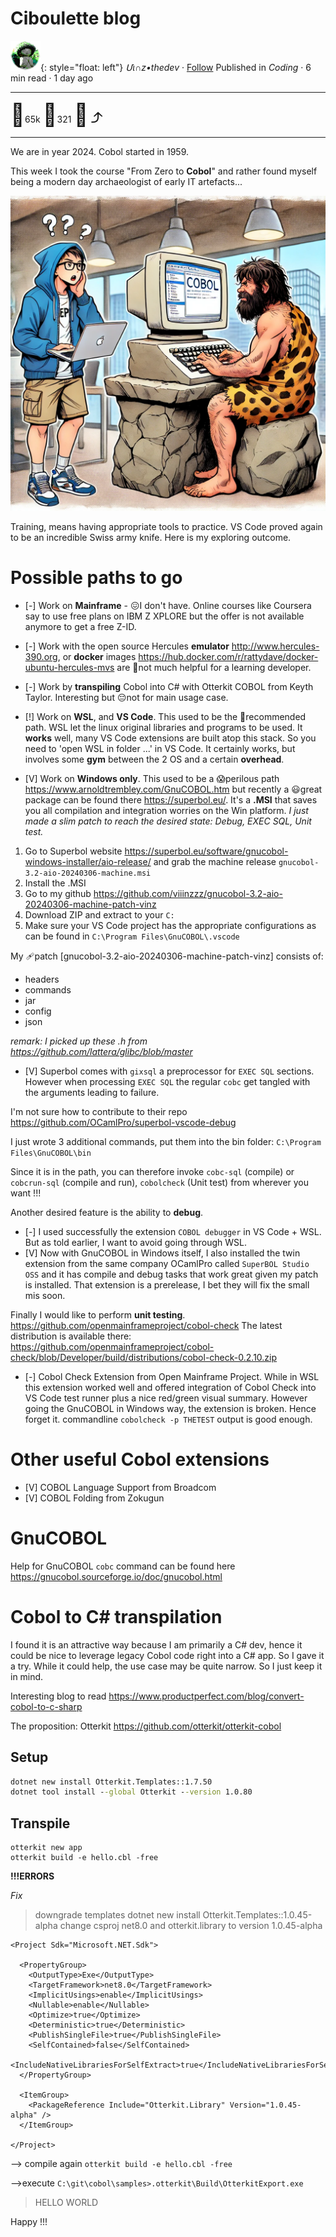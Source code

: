 # Ciboulette blog

![logo](../pix/viiinzzz48.png){: style="float: left"}
*Մι∩z•thedev* · [Follow](mailto:vinz.thedev@gmail.com)
Published in *Coding* · 6 min read · 1 day ago
___
<span style="font-size:2.5em">👏</span>65k <span style="font-size:2.5em">💬</span>321 <span style="font-size:2.5em">🔖</span> <span style="font-size:2.5em">⤴️</span>
___

We are in year 2024. Cobol started in 1959.

This week I took the course "From Zero to **Cobol**" and rather found myself being a modern day archaeologist of early IT artefacts...

![logo](../pix/cob-cave.webp)

Training, means having appropriate tools to practice. VS Code proved again to be an incredible Swiss army knife. Here is my exploring outcome.

# Possible paths to go

- [-] Work on **Mainframe** - 😖I don't have. Online courses like Coursera say to use free plans on IBM Z XPLORE but the offer is not available anymore to get a free Z-ID.

- [-] Work with the open source Hercules **emulator** http://www.hercules-390.org, or **docker** images https://hub.docker.com/r/rattydave/docker-ubuntu-hercules-mvs are 🙁not much helpful for a learning developer.

- [-] Work by **transpiling** Cobol into C# with Otterkit COBOL from Keyth Taylor. Interesting but 😔not for main usage case.

- [!] Work on **WSL**, and **VS Code**. This used to be the 🙂recommended path. WSL let the linux original libraries and programs to be used. It **works** well, many VS Code extensions are built atop this stack. So you need to 'open WSL in folder ...' in VS Code. It certainly works, but involves some **gym** between the 2 OS and a certain **overhead**.

- [V] Work on **Windows only**. This used to be a 😱perilous path https://www.arnoldtrembley.com/GnuCOBOL.htm but recently a 😃great package can be found there https://superbol.eu/. It's a **.MSI** that saves you all compilation and integration worries on the Win platform.
	_I just made a slim patch to reach the desired state: Debug, EXEC SQL, Unit test._

1. Go to Superbol website
	https://superbol.eu/software/gnucobol-windows-installer/aio-release/
	and grab the machine release `gnucobol-3.2-aio-20240306-machine.msi`
1. Install the .MSI
2. Go to my github
	https://github.com/viiinzzz/gnucobol-3.2-aio-20240306-machine-patch-vinz
1. Download ZIP and extract to your `C:`
2. Make sure your VS Code project has the appropriate configurations as can be found in
	`C:\Program Files\GnuCOBOL\.vscode`

My 🩹patch [gnucobol-3.2-aio-20240306-machine-patch-vinz] consists of:
- headers
- commands
- jar
- config
- json

_remark: I picked up these .h from https://github.com/lattera/glibc/blob/master_

- [V] Superbol comes with `gixsql` a preprocessor for `EXEC SQL` sections.
However when processing `EXEC SQL` the regular `cobc` get tangled with the arguments leading to failure.

I'm not sure how to contribute to their repo https://github.com/OCamlPro/superbol-vscode-debug

I just wrote 3 additional commands, put them into the bin folder:
`C:\Program Files\GnuCOBOL\bin`

Since it is in the path, you can therefore invoke `cobc-sql`  (compile) or `cobcrun-sql` (compile and run), `cobolcheck` (Unit test) from wherever you want !!! 

Another desired feature is the ability to **debug**.
- [-] I used successfully the extension `COBOL debugger` in VS Code + WSL. But as told earlier, I want to avoid going through WSL.
- [V] Now with GnuCOBOL in Windows itself, I also installed the twin extension from the same company OCamlPro called `SuperBOL Studio OSS` and it has compile and debug tasks that work great given my patch is installed. That extension is a prerelease, I bet they will fix the small mis soon.

Finally I would like to perform **unit testing**.
https://github.com/openmainframeproject/cobol-check
The latest distribution is available there:
https://github.com/openmainframeproject/cobol-check/blob/Developer/build/distributions/cobol-check-0.2.10.zip

- [-] Cobol Check Extension from Open Mainframe Project. While in WSL this extension worked well and offered integration of Cobol Check into VS Code test runner plus a nice red/green visual summary. However going the GnuCOBOL in Windows way, the extension is broken. Hence forget it. commandline `cobolcheck -p THETEST` output is good enough.

# Other useful Cobol extensions

- [V] COBOL Language Support from Broadcom
- [V] COBOL Folding from Zokugun

# GnuCOBOL

Help for GnuCOBOL `cobc` command can be found here https://gnucobol.sourceforge.io/doc/gnucobol.html


# Cobol to C# transpilation

I found it is an attractive way because I am primarily a C# dev, hence it could be nice to leverage legacy Cobol code right into a C# app. So I gave it a try. While it could help, the use case may be quite narrow. So I just keep it in mind.

Interesting blog to read https://www.productperfect.com/blog/convert-cobol-to-c-sharp

The proposition: Otterkit https://github.com/otterkit/otterkit-cobol

## Setup

```cmd
dotnet new install Otterkit.Templates::1.7.50
dotnet tool install --global Otterkit --version 1.0.80
```

## Transpile

```
otterkit new app
otterkit build -e hello.cbl -free
```
**!!!ERRORS**

_Fix_
> downgrade templates
> dotnet new install Otterkit.Templates::1.0.45-alpha
> change csproj net8.0 and otterkit.library to version 1.0.45-alpha

```csproj
<Project Sdk="Microsoft.NET.Sdk">

  <PropertyGroup>
    <OutputType>Exe</OutputType>
    <TargetFramework>net8.0</TargetFramework>
    <ImplicitUsings>enable</ImplicitUsings>
    <Nullable>enable</Nullable>
    <Optimize>true</Optimize>
    <Deterministic>true</Deterministic>
    <PublishSingleFile>true</PublishSingleFile>
    <SelfContained>false</SelfContained>
    <IncludeNativeLibrariesForSelfExtract>true</IncludeNativeLibrariesForSelfExtract>
  </PropertyGroup>

  <ItemGroup>
    <PackageReference Include="Otterkit.Library" Version="1.0.45-alpha" />
  </ItemGroup>

</Project>
```

--> compile again
`otterkit build -e hello.cbl -free`

-->execute
`C:\git\cobol\samples>.otterkit\Build\OtterkitExport.exe`

> HELLO WORLD

Happy !!!

